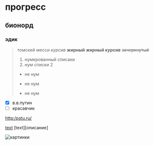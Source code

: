 # прогресс
## бионорд ##
### эдик
> томский месси
> *курсив*
> **жирный**
> ***жирный курсив***
> ~~зачеркнутый~~
> 1. нумерованный списаки
> 2. нум списки 2
> * не нум
> - не нум
> + не нум
- [x] в.в.путин
- [ ] красавчик

<http:/pstu.ru/>

[text](http:/pstu.ru/ "text")
[text][описание]

![картинки](https://cdn.fishki.net/upload/post/2020/02/04/3221227/ef5fc5a3c47984895e23dd4611900524.jpg "описание")

